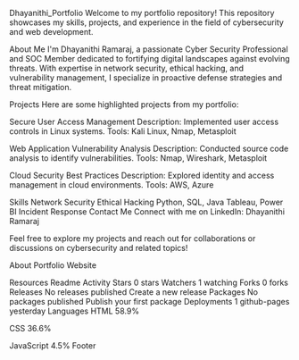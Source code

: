 Dhayanithi_Portfolio
Welcome to my portfolio repository! This repository showcases my skills, projects, and experience in the field of cybersecurity and web development.

About Me
I'm Dhayanithi Ramaraj, a passionate Cyber Security Professional and SOC Member dedicated to fortifying digital landscapes against evolving threats. With expertise in network security, ethical hacking, and vulnerability management, I specialize in proactive defense strategies and threat mitigation.

Projects
Here are some highlighted projects from my portfolio:

Secure User Access Management Description: Implemented user access controls in Linux systems. Tools: Kali Linux, Nmap, Metasploit

Web Application Vulnerability Analysis Description: Conducted source code analysis to identify vulnerabilities. Tools: Nmap, Wireshark, Metasploit

Cloud Security Best Practices Description: Explored identity and access management in cloud environments. Tools: AWS, Azure

Skills
Network Security
Ethical Hacking
Python, SQL, Java
Tableau, Power BI
Incident Response
Contact Me
Connect with me on LinkedIn: Dhayanithi Ramaraj

Feel free to explore my projects and reach out for collaborations or discussions on cybersecurity and related topics!

About
Portfolio Website

Resources
 Readme
 Activity
Stars
 0 stars
Watchers
 1 watching
Forks
 0 forks
Releases
No releases published
Create a new release
Packages
No packages published
Publish your first package
Deployments
1
 github-pages yesterday
Languages
HTML
58.9%
 
CSS
36.6%
 
JavaScript
4.5%
Footer
